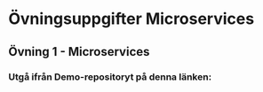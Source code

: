 # Övningsuppgifter Microservices

## Övning 1 - Microservices

### Utgå ifrån Demo-repositoryt på denna länken: